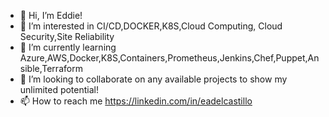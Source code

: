 - 👋 Hi, I’m Eddie!
- 👀 I’m interested in CI/CD,DOCKER,K8S,Cloud Computing, Cloud Security,Site Reliability
- 🌱 I’m currently learning Azure,AWS,Docker,K8S,Containers,Prometheus,Jenkins,Chef,Puppet,Ansible,Terraform
- 💞️ I’m looking to collaborate on any available projects to show my unlimited potential!
- 📫 How to reach me https://linkedin.com/in/eadelcastillo

<!---
O0ni/O0ni is a ✨ special ✨ repository because its `README.md` (this file) appears on your GitHub profile.
You can click the Preview link to take a look at your changes.
--->
